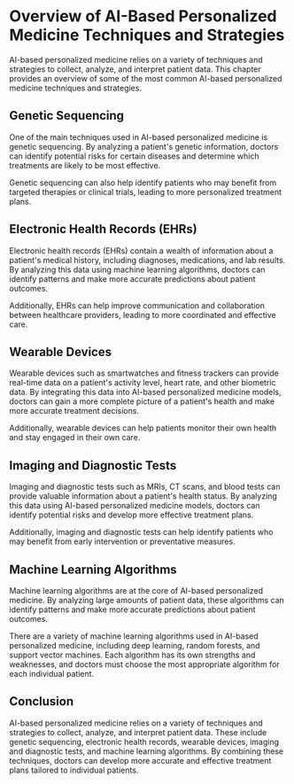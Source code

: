 Overview of AI-Based Personalized Medicine Techniques and Strategies
==============================================================================================================================

AI-based personalized medicine relies on a variety of techniques and strategies to collect, analyze, and interpret patient data. This chapter provides an overview of some of the most common AI-based personalized medicine techniques and strategies.

Genetic Sequencing
------------------

One of the main techniques used in AI-based personalized medicine is genetic sequencing. By analyzing a patient's genetic information, doctors can identify potential risks for certain diseases and determine which treatments are likely to be most effective.

Genetic sequencing can also help identify patients who may benefit from targeted therapies or clinical trials, leading to more personalized treatment plans.

Electronic Health Records (EHRs)
--------------------------------

Electronic health records (EHRs) contain a wealth of information about a patient's medical history, including diagnoses, medications, and lab results. By analyzing this data using machine learning algorithms, doctors can identify patterns and make more accurate predictions about patient outcomes.

Additionally, EHRs can help improve communication and collaboration between healthcare providers, leading to more coordinated and effective care.

Wearable Devices
----------------

Wearable devices such as smartwatches and fitness trackers can provide real-time data on a patient's activity level, heart rate, and other biometric data. By integrating this data into AI-based personalized medicine models, doctors can gain a more complete picture of a patient's health and make more accurate treatment decisions.

Additionally, wearable devices can help patients monitor their own health and stay engaged in their own care.

Imaging and Diagnostic Tests
----------------------------

Imaging and diagnostic tests such as MRIs, CT scans, and blood tests can provide valuable information about a patient's health status. By analyzing this data using AI-based personalized medicine models, doctors can identify potential risks and develop more effective treatment plans.

Additionally, imaging and diagnostic tests can help identify patients who may benefit from early intervention or preventative measures.

Machine Learning Algorithms
---------------------------

Machine learning algorithms are at the core of AI-based personalized medicine. By analyzing large amounts of patient data, these algorithms can identify patterns and make more accurate predictions about patient outcomes.

There are a variety of machine learning algorithms used in AI-based personalized medicine, including deep learning, random forests, and support vector machines. Each algorithm has its own strengths and weaknesses, and doctors must choose the most appropriate algorithm for each individual patient.

Conclusion
----------

AI-based personalized medicine relies on a variety of techniques and strategies to collect, analyze, and interpret patient data. These include genetic sequencing, electronic health records, wearable devices, imaging and diagnostic tests, and machine learning algorithms. By combining these techniques, doctors can develop more accurate and effective treatment plans tailored to individual patients.
